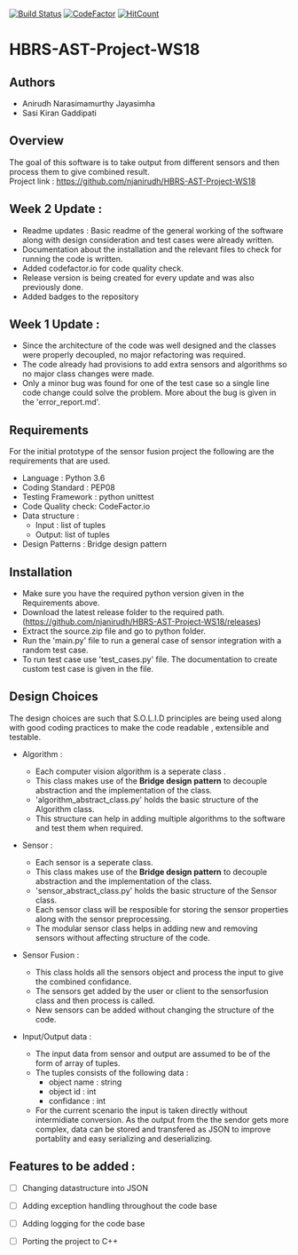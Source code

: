 
[![Build Status](https://travis-ci.org/njanirudh/HBRS-AST-Project-WS18.svg?branch=master)](https://travis-ci.org/njanirudh/HBRS-AST-Project-WS18)
[![CodeFactor](https://www.codefactor.io/repository/github/njanirudh/hbrs-ast-project-ws18/badge/master)](https://www.codefactor.io/repository/github/njanirudh/hbrs-ast-project-ws18/overview/master)
[![HitCount](http://hits.dwyl.io/njanirudh/HBRS-AST-Project-WS18.svg)](http://hits.dwyl.io/njanirudh/HBRS-AST-Project-WS18)


# HBRS-AST-Project-WS18

## Authors
* Anirudh Narasimamurthy Jayasimha
* Sasi Kiran Gaddipati

## Overview

The goal of this software is to take output from different sensors and then process them to give combined result.    
Project link : https://github.com/njanirudh/HBRS-AST-Project-WS18

## Week 2 Update :

* Readme updates : Basic readme of the general working of the software along with design consideration and test cases were already written.
* Documentation about the installation and the relevant files to check for running the code is written.
* Added codefactor.io for code quality check.
* Release version is being created for every update and was also previously done.
* Added badges to the repository


## Week 1 Update :

* Since the architecture of the code was well designed and the classes were properly decoupled, no major refactoring was required.
* The code already had provisions to add extra sensors and algorithms so no major class changes were made.
* Only a minor bug was found for one of the test case so a single line code change could solve the problem. More about the bug is given in the 'error_report.md'.

## Requirements

For the initial prototype of the sensor fusion project the following are the requirements that are used.

* Language : Python 3.6
* Coding Standard : PEP08
* Testing Framework : python unittest
* Code Quality check: CodeFactor.io
* Data structure : 
    * Input : list of tuples    
    * Output: list of tuples    
* Design Patterns : Bridge design pattern

## Installation 

* Make sure you have the required python version given in the Requirements above.
* Download the latest release folder to the required path.(https://github.com/njanirudh/HBRS-AST-Project-WS18/releases)
* Extract the source.zip file and go to python folder.
* Run the 'main.py' file to run a general case of sensor integration with a random test case.
* To run test case use 'test_cases.py' file. The documentation to create custom test case is given in the file.

## Design Choices

The design choices are such that S.O.L.I.D principles are being used along with good coding practices to make the code readable , extensible and testable.

* Algorithm :
    * Each computer vision algorithm is a seperate class .
    * This class makes use of the **Bridge design pattern** to decouple abstraction and the implementation of the class.
    * 'algorithm_abstract_class.py' holds the basic structure of the Algorithm class.
    * This structure can help in adding multiple algorithms to the software and test them when required.
    
* Sensor :
    * Each sensor is a seperate class.
    * This class makes use of the **Bridge design pattern** to decouple abstraction and the implementation of the class.
    * 'sensor_abstract_class.py' holds the basic structure of the Sensor class.
    * Each sensor class will be resposible for storing the sensor properties along with the sensor preprocessing.
    * The modular sensor class helps in adding new and removing sensors without affecting structure of the code.
    
* Sensor Fusion :
    * This class holds all the sensors object and process the input to give the combined confidance.
    * The sensors get added by the user or client to the sensorfusion class and then process is called.
    * New sensors can be added without changing the structure of the code.

* Input/Output data :
    * The input data from sensor and output are assumed to be of the form of array of tuples.
    * The tuples consists of the following data :
         - object name : string
         - object id   : int
         - confidance  : int
    * For the current scenario the input is taken directly without intermidiate conversion. As the output from the 
    the sendor gets more complex, data can be stored and transfered as JSON to improve portablity and easy 
    serializing and deserializing.
    

## Features to be added :    
- [ ] Changing datastructure into JSON
- [ ] Adding exception handling throughout the code base
- [ ] Adding logging for the code base
- [ ] Porting the project to C++ 




